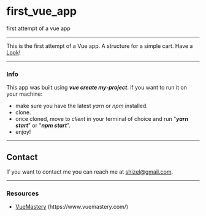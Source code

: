 # first_vue_app
first attempt of a vue app

---

This is the first attempt of a Vue app. A structure for a simple cart.
Have a <a href="https://first-vue-app.vercel.app/" target="_blank">Look</a>!

---

### Info
<p>This app was built using <i><b>vue create my-project</b></i>. if you want to run it on your machine:<p>
<ul>
  <li>make sure you have the latest <i>yarn</i> or <i>npm</i> installed.
  <li>clone.</li>
  <li>once cloned, move to <i>client</i> in your terminal of choice and run "<b><i>yarn start</b></i>" or "<b><i>npm start</b></i>".
  <li>enjoy!</li>
</ul>

---
## Contact

If you want to contact me you can reach me at <shizel@gmail.com>.

---
### Resources
<ul>
  <li><a href="https://www.vuemastery.com/" alt='Vuemastery' >VueMastery</a> (https://www.vuemastery.com/)</li>
</ul>